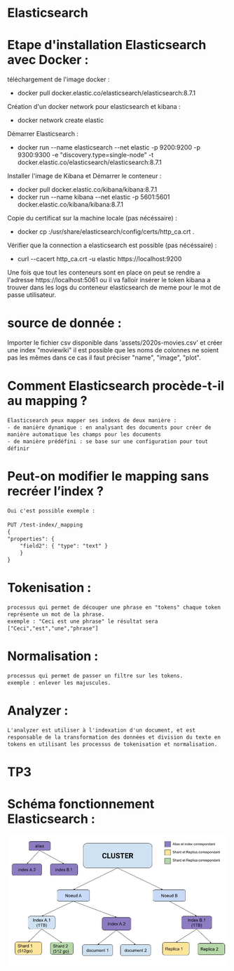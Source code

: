 # Elasticsearch

# Etape d'installation Elasticsearch avec Docker : 
 téléchargement de l'image docker :

 - docker pull docker.elastic.co/elasticsearch/elasticsearch:8.7.1

Création d'un docker network pour elasticsearch et kibana :

 - docker network create elastic 

Démarrer Elasticsearch : 

- docker run --name elasticsearch --net elastic -p 9200:9200 -p 9300:9300 -e "discovery.type=single-node" -t docker.elastic.co/elasticsearch/elasticsearch:8.7.1
  
Installer l'image de Kibana et Démarrer le conteneur : 

- docker pull docker.elastic.co/kibana/kibana:8.7.1
- docker run --name kibana --net elastic -p 5601:5601 docker.elastic.co/kibana/kibana:8.7.1

Copie du certificat sur la machine locale (pas nécéssaire) : 

- docker cp <nomconteneur>:/usr/share/elasticsearch/config/certs/http_ca.crt .

Vérifier que la connection a elasticsearch est possible (pas nécéssaire) :

- curl --cacert http_ca.crt -u elastic https://localhost:9200

Une fois que tout les conteneurs sont en place on peut se rendre a l'adresse https://localhost:5061
ou il va falloir insérer le token kibana a trouver dans les logs du conteneur elasticsearch de meme pour le mot de passe utilisateur.

# source de donnée : 

Importer le fichier csv disponible dans 'assets/2020s-movies.csv'
et créer une index "moviewiki" il est possible que les noms de colonnes ne soient pas les mêmes dans ce cas
il faut préciser "name", "image", "plot".

# Comment Elasticsearch procède-t-il au mapping ? 
    
    Elasticsearch peux mapper ses indexs de deux manière :
    - de manière dynamique : en analysant des documents pour créer de manière automatique les champs pour les documents
    - de manière prédéfini : se base sur une configuration pour tout définir

# Peut-on modifier le mapping sans recréer l’index ?

    Oui c'est possible exemple : 

    PUT /test-index/_mapping
    {
    "properties": {
        "field2": { "type": "text" }
        }
    }

# Tokenisation : 

    processus qui permet de découper une phrase en "tokens" chaque token représente un mot de la phrase.
    exemple : "Ceci est une phrase" le résultat sera ["Ceci","est","une","phrase"]

# Normalisation : 

    processus qui permet de passer un filtre sur les tokens.
    exemple : enlever les majuscules.

# Analyzer : 

    L'analyzer est utiliser à l'indexation d'un document, et est responsable de la transformation des données et division du texte en tokens en utilisant les processus de tokenisation et normalisation.
# TP3 

# Schéma fonctionnement Elasticsearch :

![](assets/schema.jpg)


